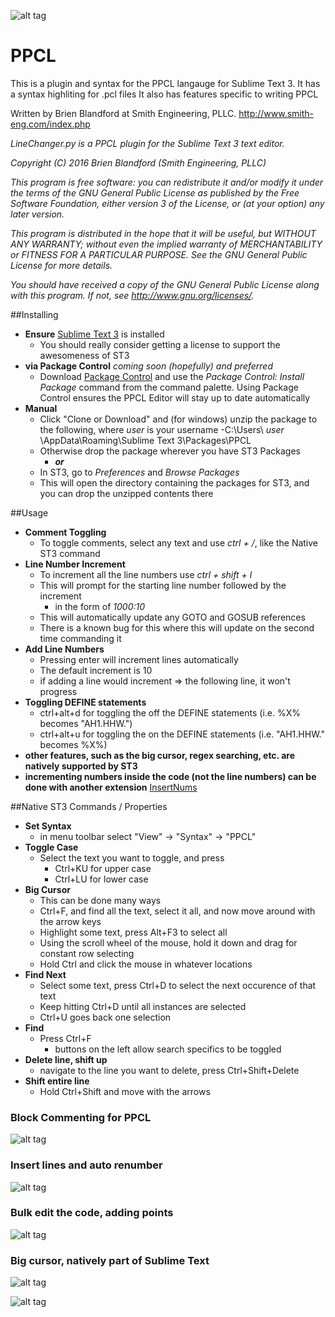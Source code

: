 ![alt tag](https://cloud.githubusercontent.com/assets/10290469/15780076/ef8afc0a-296d-11e6-862a-abc5fa1eb382.png)

# PPCL

This is a plugin and syntax for the PPCL langauge for Sublime Text 3.
It has a syntax highliting for .pcl files
It also has features specific to writing PPCL


Written by Brien Blandford at Smith Engineering, PLLC.
http://www.smith-eng.com/index.php


*LineChanger.py is a PPCL plugin for the Sublime Text 3 text editor.*

*Copyright (C) 2016  Brien Blandford (Smith Engineering, PLLC)*

*This program is free software: you can redistribute it and/or modify*
*it under the terms of the GNU General Public License as published by*
*the Free Software Foundation, either version 3 of the License, or*
*(at your option) any later version.*

*This program is distributed in the hope that it will be useful,*
*but WITHOUT ANY WARRANTY; without even the implied warranty of*
*MERCHANTABILITY or FITNESS FOR A PARTICULAR PURPOSE.  See the*
*GNU General Public License for more details.*

*You should have received a copy of the GNU General Public License*
*along with this program.  If not, see <http://www.gnu.org/licenses/>.*



##Installing
- **Ensure** [Sublime Text 3](https://www.sublimetext.com/3) is installed
	- You should really consider getting a license to support the awesomeness of ST3
- **via Package Control** *coming soon (hopefully) and preferred*
	- Download [Package Control](https://packagecontrol.io/) and use the *Package Control: Install Package* command from the command palette. Using Package Control ensures the PPCL Editor will stay up to date automatically
- **Manual**
	- Click "Clone or Download" and  (for windows) unzip the package to the following, where *user* is your username
		-C:\Users\ *user* \AppData\Roaming\Sublime Text 3\Packages\PPCL
	- Otherwise drop the package wherever you have ST3 Packages
		- ***or***
	- In ST3, go to *Preferences* and *Browse Packages*
	- This will open the directory containing the packages for ST3, and you can drop the unzipped contents there

##Usage
- **Comment Toggling**
	- To toggle comments, select any text and use *ctrl + /*, like the Native ST3 command
- **Line Number Increment**
	- To increment all the line numbers use *ctrl + shift + l*
	- This will prompt for the starting line number followed by the increment
		- in the form of *1000:10*
	- This will automatically update any GOTO and GOSUB references
	- There is a known bug for this where this will update on the second time commanding it
- **Add Line Numbers**
	- Pressing enter will increment lines automatically
	- The default increment is 10
	- if adding a line would increment => the following line, it won't progress
- **Toggling DEFINE statements**
	- ctrl+alt+d for toggling the off the DEFINE statements (i.e. %X% becomes "AH1.HHW.")
	- ctrl+alt+u for toggling the on the DEFINE statements (i.e. "AH1.HHW." becomes %X%)
- **other features, such as the big cursor, regex searching, etc. are natively supported by ST3**
- **incrementing numbers inside the code (not the line numbers) can be done with another extension** [InsertNums](https://packagecontrol.io/packages/Insert%20Nums)

##Native ST3 Commands / Properties
- **Set Syntax**
	- in menu toolbar select "View" -> "Syntax" -> "PPCL"
- **Toggle Case**
	- Select the text you want to toggle, and press
		- Ctrl+KU for upper case
		- Ctrl+LU for lower case
- **Big Cursor**
	- This can be done many ways
	- Ctrl+F, and find all the text, select it all, and now move around with the arrow keys
	- Highlight some text, press Alt+F3 to select all
	- Using the scroll wheel of the mouse, hold it down and drag for constant row selecting
	- Hold Ctrl and click the mouse in whatever locations
- **Find Next**
	- Select some text, press Ctrl+D to select the next occurence of that text
	- Keep hitting Ctrl+D until all instances are selected
	- Ctrl+U goes back one selection
- **Find**
	- Press Ctrl+F
		- buttons on the left allow search specifics to be toggled
- **Delete line, shift up**
	- navigate to the line you want to delete, press Ctrl+Shift+Delete
- **Shift entire line**
	- Hold Ctrl+Shift and move with the arrows

### Block Commenting for PPCL
![alt tag](https://cloud.githubusercontent.com/assets/10290469/15620019/c507b5c4-2425-11e6-9e0f-a3697ecbd0c0.gif)


### Insert lines and auto renumber
![alt tag](https://cloud.githubusercontent.com/assets/10290469/15620027/cf0ff4fa-2425-11e6-9f33-26dbe2314918.gif)


### Bulk edit the code, adding points
![alt tag](https://cloud.githubusercontent.com/assets/10290469/15620036/db199fe4-2425-11e6-8818-cf13ffe7d25f.gif)


### Big cursor, natively part of Sublime Text
![alt tag](https://cloud.githubusercontent.com/assets/10290469/15620038/dfa1561a-2425-11e6-9572-2213421cac3d.gif)

![alt tag](https://cloud.githubusercontent.com/assets/10290469/15780076/ef8afc0a-296d-11e6-862a-abc5fa1eb382.png)